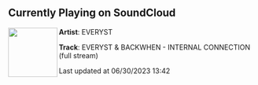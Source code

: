 ## Currently Playing on SoundCloud

[<img align="left" width="100" src="https://i1.sndcdn.com/artworks-R4gGgx5e7G6xMT14-i1nlZg-t500x500.jpg">](https://soundcloud.com/ripeveryst/internal-connection)

**Artist**: EVERYST 

**Track**: EVERYST & BACKWHEN - INTERNAL CONNECTION (full stream)

Last updated at 06/30/2023 13:42
